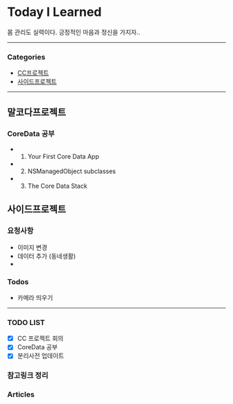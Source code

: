 # Today I Learned
몸 관리도 실력이다. 긍정적인 마음과 정신을 가지자..

---

### Categories
- [CC프로젝트](#말코다프로젝트)
- [사이드프로젝트](#사이드프로젝트)

---

## 말코다프로젝트
### CoreData 공부
* 1. Your First Core Data App
* 2. NSManagedObject subclasses
* 3. The Core Data Stack 

## 사이드프로젝트

### 요청사항
* 이미지 변경
* 데이터 추가 (동네생활)
* 
### Todos
* 카메라 띄우기

---

### TODO LIST
- [x] CC 프로젝트 회의
- [x] CoreData 공부
- [x] 분리사전 업데이트 

### 참고링크 정리


### Articles









